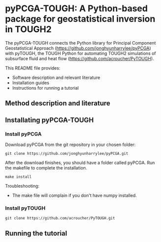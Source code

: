 # pyPCGA-TOUGH: A Python-based package for geostatistical inversion in TOUGH2

The pyPCGA-TOUGH connects the Python library for Principal Component Geostatistical Approach (https://github.com/jonghyunharrylee/pyPCGA) with pyTOUGH, the TOUGH Python for automating TOUGH2 simulations of subsurface fluid and heat flow (https://github.com/acroucher/PyTOUGH).

This README file provides:
- Software description and relevant literature
- Installation guides
- Instructions for running a tutorial

## Method description and literature



## Installating pyPCGA-TOUGH

### Install pyPCGA

Download pyPCGA from the git repository in your chosen folder:

``` git clone https://github.com/jonghyunharrylee/pyPCGA.git ```

After the download finishes, you should have a folder called pyPCGA. Run the makefile to complete the installation.

``` make install  ```

Troubleshooting:
- The make file will complain if you don't have numpy installed. 


### Install pyTOUGH

``` git clone https://github.com/acroucher/PyTOUGH.git ```



## Running the tutorial

